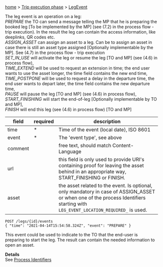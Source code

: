 [home](https://github.com/TOMP-WG/TOMP-API/wiki) > [Trip execution phase](https://github.com/TOMP-WG/TOMP-API/wiki/#Trip-execution-phase.md) > [LegEvent](LegEvent.md)

The leg event is an operation on a leg:  
_PREPARE_ the TO can send a message telling the MP that he is preparing the booked leg [To be implemented by the MP] (see (7.2) in the process flow - trip execution). In the result the leg can contain the access information, like deeplinks, QR codes etc.  
_ASSIGN\_ASSET_ can assign an asset to a leg. Can be to assign an asset in case there is still an asset type assigned [Optionally implementable by the MP]. See (4.7) in the process flow - trip execution  
_SET\_IN\_USE_ will activate the leg or resume the leg [TO and MP] (see (4.6) in process flow),  
_TIME\_EXTEND_ will be used to request an extension in time; the end user wants to use the asset longer, the time field contains the new end time,  
_TIME\_POSTPONE_ will be used to request a delay in the departure time, the end user wants to depart later, the time field contains the new departure time,  
_PAUSE_ will pause the leg [TO and MP] (see (4.6) in process flow),  
_START\_FINISHING_ will start the end-of-leg [Optionally implementable by TO and MP],  
_FINISH_ will end this leg (see (4.6) in process flow) [TO and MP]  

| field | required | description |
| --- | --- | --- | 
| time | * | Time of the event (local date), ISO 8601 |
| event | * | The 'event type', see above | 
| comment| | free text, should match Content-Language |
| url | | this field is only used to provide URI's containing proof for leaving the asset behind in an appropriate way, START\_FINISHING or FINISH. |
| asset	| | the asset related to the event. Is optional, only mandatory in case of ASSIGN_ASSET or when one of the process Identifiers starting with `LEG_EVENT_LOCATION_REQUIRED_` is used.  |

```
POST /legs/{id}/events  
{ "time": "2021-04-14T15:54:58.324Z", "event": "PREPARE" }
```
This event could be used to indicate to the TO that the end-user is preparing to start the leg. The result can contain the needed information to open an asset.

__Details__  
See [Process Identifiers](ProcessIdentifiers.md)